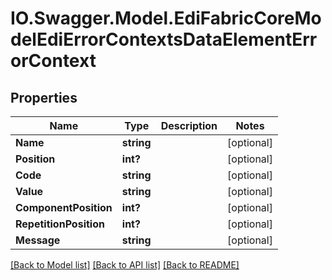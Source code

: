 # IO.Swagger.Model.EdiFabricCoreModelEdiErrorContextsDataElementErrorContext
## Properties

Name | Type | Description | Notes
------------ | ------------- | ------------- | -------------
**Name** | **string** |  | [optional] 
**Position** | **int?** |  | [optional] 
**Code** | **string** |  | [optional] 
**Value** | **string** |  | [optional] 
**ComponentPosition** | **int?** |  | [optional] 
**RepetitionPosition** | **int?** |  | [optional] 
**Message** | **string** |  | [optional] 

[[Back to Model list]](../README.md#documentation-for-models) [[Back to API list]](../README.md#documentation-for-api-endpoints) [[Back to README]](../README.md)

